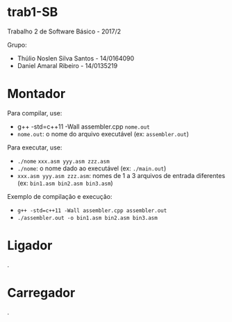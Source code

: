 # trab1-SB

Trabalho 2 de Software Básico - 2017/2

Grupo:
* Thúlio Noslen Silva Santos - 14/0164090
* Daniel Amaral Ribeiro - 14/0135219

# Montador
Para compilar, use:
* g++ -std=c++11 -Wall assembler.cpp `nome.out`
* `nome.out`: o nome do arquivo executável (ex: `assembler.out`)
    
Para executar, use:
* `./nome` `xxx.asm yyy.asm zzz.asm`
* `./nome`: o nome dado ao executável (ex: `./main.out`)
* `xxx.asm yyy.asm zzz.asm`: nomes de 1 a 3 arquivos de entrada diferentes (ex: `bin1.asm bin2.asm bin3.asm`)

Exemplo de compilação e execução:
* `g++ -std=c++11 -Wall assembler.cpp assembler.out`
* `./assembler.out -o bin1.asm bin2.asm bin3.asm`

# Ligador
.

# Carregador
.
